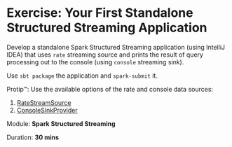 # Exercise: Your First Standalone Structured Streaming Application

Develop a standalone Spark Structured Streaming application (using IntelliJ IDEA) that uses `rate` streaming source and prints the result of query processing out to the console (using `console` streaming sink).

Use `sbt package` the application and `spark-submit` it.

Protip™: Use the available options of the rate and console data sources:

1. [RateStreamSource](https://jaceklaskowski.gitbooks.io/spark-structured-streaming/spark-sql-streaming-RateStreamSource.html#options)
1. [ConsoleSinkProvider](https://jaceklaskowski.gitbooks.io/spark-structured-streaming/spark-sql-streaming-ConsoleSinkProvider.html#options)

Module: **Spark Structured Streaming**

Duration: **30 mins**

<!--
## Solution

```scala
```
-->

